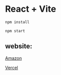 # React + Vite

```bash
npm install
```

```bash
npm start
```
## website:

[Amazon](http://react-vite-deploy.s3-website-ap-southeast-2.amazonaws.com)

[Vercel](https://react-aws-sand.vercel.app)
